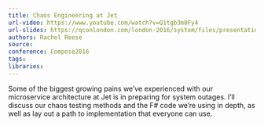 ```yaml
---
title: Chaos Engineering at Jet
url-video: https://www.youtube.com/watch?v=Q1tgb3m0Fy4
url-slides: https://qconlondon.com/london-2016/system/files/presentation-slides/chaos_engineering_at_jet.com_-_qcon.pdf
authors: Rachel Reese
source: 
conference: Compose2016
tags: 
libraries: 
---
```


Some of the biggest growing pains we’ve experienced with our microservice architecture at Jet is in preparing for system outages. I’ll discuss our chaos testing methods and the F# code we’re using in depth, as well as lay out a path to implementation that everyone can use.